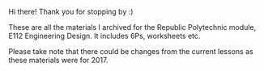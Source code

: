 Hi there! Thank you for stopping by :)

These are all the materials I archived for the Republic Polytechnic module, E112 Engineering Design. It includes 6Ps, worksheets etc.

Please take note that there could be changes from the current lessons as these materials were for 2017.

